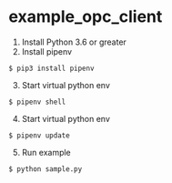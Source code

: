 # example_opc_client

1. Install Python 3.6 or greater
2. Install pipenv
```
$ pip3 install pipenv
```
3. Start virtual python env
```
$ pipenv shell
```
4. Start virtual python env
```
$ pipenv update 
```
5. Run example
```
$ python sample.py
```